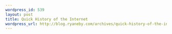 ```yaml
--- 
wordpress_id: 539
layout: post
title: Quick History of the Internet
wordpress_url: http://blog.ryaneby.com/archives/quick-history-of-the-internet/
---
```

<object width="425" height="350"><param name="movie" value="http://www.youtube.com/v/V2QdEj8UjBc"></param><param name="wmode" value="transparent"></param><embed src="http://www.youtube.com/v/V2QdEj8UjBc" type="application/x-shockwave-flash" wmode="transparent" width="425" height="350"></embed></object>
